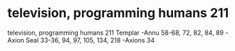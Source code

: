 # television, programming humans 211

television, programming humans 211
Templar
-Annu 58-68, 72, 82, 84, 89
-Axion Seal 33-36, 94, 97, 105, 134, 218
-Axions 34